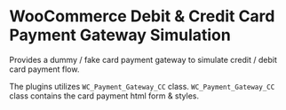 # WooCommerce Debit & Credit Card Payment Gateway Simulation
Provides a dummy / fake card payment gateway to simulate credit / debit card payment flow. 

The plugins utilizes `WC_Payment_Gateway_CC` class. `WC_Payment_Gateway_CC` class contains the card payment html form & styles. 
